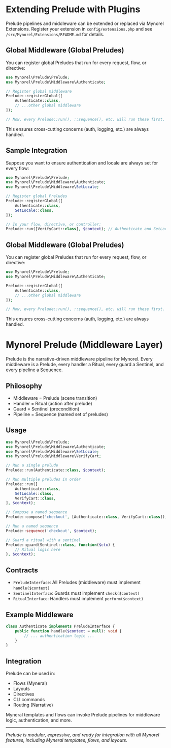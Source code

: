 # Extending Prelude with Plugins

Prelude pipelines and middleware can be extended or replaced via Mynorel Extensions. Register your extension in `config/extensions.php` and see `/src/Mynorel/Extensions/README.md` for details.
## Global Middleware (Global Preludes)

You can register global Preludes that run for every request, flow, or directive:

```php
use Mynorel\Prelude\Prelude;
use Mynorel\Prelude\Middleware\Authenticate;

// Register global middleware
Prelude::registerGlobal([
    Authenticate::class,
    // ...other global middleware
]);

// Now, every Prelude::run(), ::sequence(), etc. will run these first.
```

This ensures cross-cutting concerns (auth, logging, etc.) are always handled.

## Sample Integration

Suppose you want to ensure authentication and locale are always set for every flow:

```php
use Mynorel\Prelude\Prelude;
use Mynorel\Prelude\Middleware\Authenticate;
use Mynorel\Prelude\Middleware\SetLocale;

// Register global Preludes
Prelude::registerGlobal([
    Authenticate::class,
    SetLocale::class,
]);

// In your flow, directive, or controller:
Prelude::run([VerifyCart::class], $context); // Authenticate and SetLocale will run first
```
## Global Middleware (Global Preludes)

You can register global Preludes that run for every request, flow, or directive:

```php
use Mynorel\Prelude\Prelude;
use Mynorel\Prelude\Middleware\Authenticate;

Prelude::registerGlobal([
    Authenticate::class,
    // ...other global middleware
]);

// Now, every Prelude::run(), ::sequence(), etc. will run these first.
```

This ensures cross-cutting concerns (auth, logging, etc.) are always handled.

# Mynorel Prelude (Middleware Layer)

Prelude is the narrative-driven middleware pipeline for Mynorel. Every middleware is a Prelude, every handler a Ritual, every guard a Sentinel, and every pipeline a Sequence.

## Philosophy

- Middleware = Prelude (scene transition)
- Handler = Ritual (action after prelude)
- Guard = Sentinel (precondition)
- Pipeline = Sequence (named set of preludes)

## Usage

```php
use Mynorel\Prelude\Prelude;
use Mynorel\Prelude\Middleware\Authenticate;
use Mynorel\Prelude\Middleware\SetLocale;
use Mynorel\Prelude\Middleware\VerifyCart;

// Run a single prelude
Prelude::run(Authenticate::class, $context);

// Run multiple preludes in order
Prelude::run([
    Authenticate::class,
    SetLocale::class,
    VerifyCart::class,
], $context);

// Compose a named sequence
Prelude::compose('checkout', [Authenticate::class, VerifyCart::class]);

// Run a named sequence
Prelude::sequence('checkout', $context);

// Guard a ritual with a sentinel
Prelude::guard(Sentinel::class, function($ctx) {
    // Ritual logic here
}, $context);
```

## Contracts

- `PreludeInterface`: All Preludes (middleware) must implement `handle($context)`
- `SentinelInterface`: Guards must implement `check($context)`
- `RitualInterface`: Handlers must implement `perform($context)`

## Example Middleware

```php
class Authenticate implements PreludeInterface {
    public function handle($context = null): void {
        // ... authentication logic ...
    }
}
```


## Integration

Prelude can be used in:
- Flows (Myneral)
- Layouts
- Directives
- CLI commands
- Routing (Narrative)

Myneral templates and flows can invoke Prelude pipelines for middleware logic, authentication, and more.

---

*Prelude is modular, expressive, and ready for integration with all Mynorel features, including Myneral templates, flows, and layouts.*

